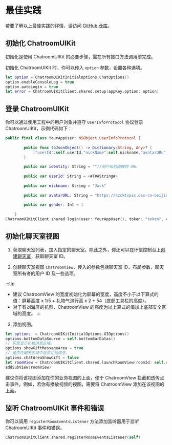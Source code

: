 # 最佳实践

若要了解以上最佳实践的详情，请访问 [GitHub 仓库](https://github.com/easemob/ChatroomDemo/tree/dev/iOS/ChatroomDemo)。

## 初始化 ChatroomUIKit

初始化是使用 ChatroomUIKit 的必要步骤，需在所有接口方法调用前完成。

初始化 ChatroomUIKit 时，你可以传入 `option` 参数，设置各种选项。

```Swift
let option = ChatroomUIKitInitialOptions.ChatOptions()
option.enableConsoleLog = true
option.autoLogin = true
let error = ChatroomUIKitClient.shared.setup(appKey,option: option)
```

## 登录 ChatroomUIKit

你可以通过使用工程中的用户对象并遵守 `UserInfoProtocol` 协议登录 ChatroomUIKit，示例代码如下：

```Swift
public final class YourAppUser: NSObject,UserInfoProtocol {
        
        public func toJsonObject() -> Dictionary<String, Any>? {
            ["userId":self.userId,"nickName":self.nickname,"avatarURL":self.avatarURL,"identity":self.identity,"gender":self.gender]
        }
        
        public var identity: String = ""//用户级别图像的 URL
        
        public var userId: String = <#T##String#>
        
        public var nickname: String = "Jack"
        
        public var avatarURL: String = "https://accktvpic.oss-cn-beijing.aliyuncs.com/pic/sample_avatar/sample_avatar_1.png"
        
        public var gender: Int = 1
        
    }
ChatroomUIKitClient.shared.login(user: YourAppUser(), token: "token", completion: <#T##(ChatError?) -> Void#>)
```

## 初始化聊天室视图

1. 获取聊天室列表，加入指定的聊天室。除此之外，你还可以在环信控制台上[创建聊天室](/product/enable_and_configure_IM.html#创建聊天室)，获取聊天室 ID。

2. 创建聊天室视图 `ChatroomView`，传入的参数包括聊天室 ID、布局参数、聊天室所有者的用户 ID 及一些选项。

:::tip
- 建议 ChatroomView 的宽度初始化为屏幕的宽度，高度不小于以下算式的值：屏幕高度 x 1/5 + 礼物气泡行高 x 2 + 54（底部工具栏的高度）。
- 对于有刘海屏的机型，ChatroomView 的高度为以上算式的值加上底部安全区域的高度。
:::

3. 添加视图。

```Swift
let options  = ChatroomUIKitInitialOptions.UIOptions()
options.bottomDataSource = self.bottomBarDatas()
// 实现显示礼物消息区域。
options.showGiftMessageArea = true
// 是否在聊天区域中显示礼物信息。
options.chatAreaShowGift = false
let roomView = ChatroomUIKitClient.shared.launchRoomView(roomId: self.roomId, frame: CGRect(x: 0, y: ScreenHeight/2.0, width: ScreenWidth, height: ScreenHeight/2.0), ownerId: "Chatroom's owner user id", options: options)
addSubView(roomView)
```

建议你将该视图添加在你的业务视图的上面，便于 ChatroomView 拦截和透传点击事件。例如，若你有播放视频的视图，需要将 ChatroomView 添加在该视图的上面。

## 监听 ChatroomUIKit 事件和错误

你可以调用 `registerRoomEventsListener` 方法添加监听器用于监听 ChatroomUIKit 事件和错误。

```Swift
ChatroomUIKitClient.shared.registerRoomEventsListener(self)
```

